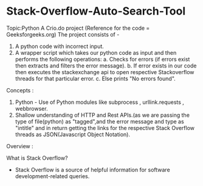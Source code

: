 # Stack-Overflow-Auto-Search-Tool
Topic:Python 
A Crio.do project (Reference for the code = Geeksforgeeks.org)
The project consists of -
 1. A python code with incorrect input.
 2. A wrapper script which takes our python code as input and then performs the following operations:
    a. Checks for errors (if errors exist then extracts and filters the error message).
    b. If error exists in our code then executes the stackexchange api to open respective Stackoverflow threads for that particular error.
    c. Else prints "No errors found".
 
 Concepts :
  1. Python - Use of Python modules like subprocess , urllink.requests , webbrowser.
  2. Shallow understanding of HTTP and Rest APIs.(as we are passing the type of file(python) as "tagged",and the error message and type as "intitle" and in return getting the     links for the respective Stack Overflow threads as JSON(Javascript Object Notation).
  
 Overview :
 
 What is Stack Overflow?
 - Stack Overflow is a source of helpful information for software development-related queries.
 
 
 
